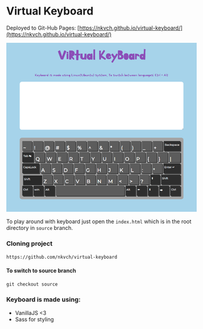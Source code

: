 # Virtual Keyboard

Deployed to Git-Hub Pages: [https://nkvch.github.io/virtual-keyboard/](https://nkvch.github.io/virtual-keyboard/)

![](./images/screenshot.png)

To play around with keyboard just open the `index.html` which is in the root directory in `source` branch.

### Cloning project

`https://github.com/nkvch/virtual-keyboard`

#### To switch to source branch

`git checkout source`

### Keyboard is made using:

- VanillaJS <3
- Sass for styling
